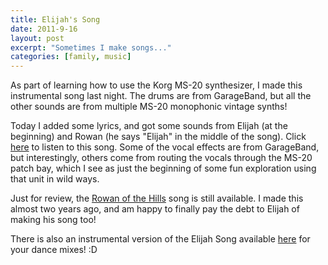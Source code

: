 ```yaml
---
title: Elijah's Song
date: 2011-9-16
layout: post
excerpt: "Sometimes I make songs..."
categories: [family, music]
---
```


As part of learning how to use the Korg MS-20 synthesizer, I made this
instrumental song last night. The drums are from GarageBand, but all the
other sounds are from multiple MS-20 monophonic vintage synths!
  
  
Today I added some lyrics, and got some sounds from Elijah (at the beginning)
and Rowan (he says "Elijah" in the middle of the song). Click [here](https://soundcloud.com/ripsawridge/elijahsong-vocals) to
listen to this song. Some of the vocal effects are from GarageBand, but
interestingly, others come from routing the vocals through the MS-20 patch
bay, which I see as just the beginning of some fun exploration using that
unit in wild ways.
  
  
Just for review, the [Rowan of the Hills](https://soundcloud.com/ripsawridge/rowan-of-the-hills) song
is still available. I made this almost two years ago, and am happy to finally
pay the debt to Elijah of making his song too!
  
  
There is also an instrumental version of the Elijah Song available [here](https://soundcloud.com/ripsawridge/elijahsong) for
your dance mixes! :D
